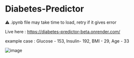 # Diabetes-Predictor

⚠️ .ipynb file may take time to load, retry if it gives error <br>

Live here : https://diabetes-predictor-beta.onrender.com/ 

example case : Glucose - 153, Insulin- 192, BMI - 29, Age - 33


![image](https://github.com/beingaromatic/Diabetes-Predictor/assets/82792581/fd036044-d63e-4540-9b74-2f9bf36f2cdb)
